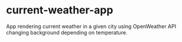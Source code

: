 # current-weather-app
 App rendering current weather in a given city using OpenWeather API changing background depending on temperature. 
